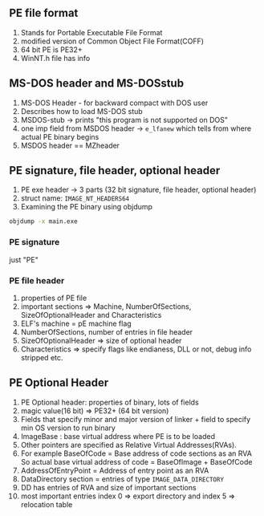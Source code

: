 ## PE file format
1. Stands for Portable Executable File Format
2. modified version of Common Object File Format(COFF)
3. 64 bit PE is PE32+
4. WinNT.h file has info

## MS-DOS header and MS-DOSstub
1. MS-DOS Header - for backward compact with DOS user
2. Describes how to load MS-DOS stub
3. MSDOS-stub -> prints "this program is not supported on DOS"
4. one imp field from MSDOS header -> `e_lfanew` which tells from where actual PE binary begins
5. MSDOS header == MZheader

##  PE signature, file header, optional header
1. PE exe header  -> 3 parts (32 bit signature, file header, optional header)
2. struct name: `IMAGE_NT_HEADERS64`
3. Examining the PE binary using objdump
```bash
objdump -x main.exe
```
### PE signature
just "PE"

### PE file header
1. properties of PE file
2. important sections => Machine, NumberOfSections, SizeOfOptionalHeader and Characteristics
3. ELF's machine = pE machine flag
4. NumberOfSections, number of entries in file header
5. SizeOfOptionalHeader => size of optional header
6. Characteristics => specify flags like endianess, DLL or not, debug info stripped etc.

## PE Optional Header
1. PE Optional header: properties of binary, lots of fields
2. magic value(16 bit) => PE32+ (64 bit version)
3.  Fields that specify minor and major version of linker + field to specify min OS version to run binary
4. ImageBase : base virtual address where PE is to be loaded
5. Other pointers are specified as Relative Virtual Addresses(RVAs).
6. For example BaseOfCode = Base address of code sections as an RVA
So actual base virtual address of code = BaseOfImage + BaseOfCode
7. AddressOfEntryPoint = Address of entry point as an RVA
8. DataDirectory section = entries of type `IMAGE_DATA_DIRECTORY` 
9. DD has entries of RVA and size of important sections
10. most important entries index 0 =>  export directory and index 5 => relocation table

